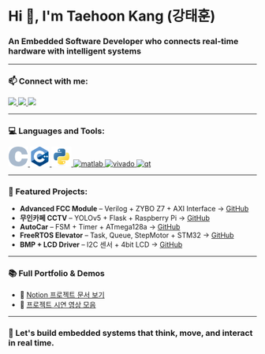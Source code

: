 <h1 align="left">Hi 👋, I'm Taehoon Kang (강태훈)</h1>
<h3 align="left">An Embedded Software Developer who connects real-time hardware with intelligent systems</h3>

---

<h3 align="left">📫 Connect with me:</h3>
<p align="left">
  <a href="mailto:jjwkth1@gmail.com">
    <img src="https://img.shields.io/badge/Email-jjwkth1@gmail.com-red?style=flat&logo=gmail"/>
  </a>
  <a href="https://blog.naver.com/jjwkth2" target="_blank">
    <img src="https://img.shields.io/badge/Naver_Blog-jjwkth2-green?style=flat&logo=naver"/>
  </a>
  <a href="https://confirmed-keeper-589.notion.site/Portfolio-1ec9aa41395680d7b6b8e6892bdb6d03?pvs=74" target="_blank">
    <img src="https://img.shields.io/badge/Notion-Portfolio-black?style=flat&logo=notion"/>
  </a>
</p>

---

<h3 align="left">💻 Languages and Tools:</h3>
<p align="left">
  <a href="https://www.cprogramming.com/" target="_blank"> <img src="https://raw.githubusercontent.com/devicons/devicon/master/icons/c/c-original.svg" alt="c" width="40" height="40"/> </a>
  <a href="https://www.w3schools.com/cpp/" target="_blank"> <img src="https://raw.githubusercontent.com/devicons/devicon/master/icons/cplusplus/cplusplus-original.svg" alt="cplusplus" width="40" height="40"/> </a>
  <a href="https://www.python.org" target="_blank"> <img src="https://raw.githubusercontent.com/devicons/devicon/master/icons/python/python-original.svg" alt="python" width="40" height="40"/> </a>
  <a href="https://www.mathworks.com/products/matlab.html" target="_blank"> <img src="https://upload.wikimedia.org/wikipedia/commons/2/21/Matlab_Logo.png" alt="matlab" width="40" height="40"/> </a>
  <a href="https://www.vivado.com/" target="_blank"> <img src="https://upload.wikimedia.org/wikipedia/commons/0/06/Xilinx_Logo.svg" alt="vivado" width="40" height="40"/> </a>
  <a href="https://www.qt.io/product/development-tools" target="_blank"> <img src="https://upload.wikimedia.org/wikipedia/commons/e/e6/Qt_logo_2016.svg" alt="qt" width="40" height="40"/> </a>
</p>

---

<h3 align="left">📂 Featured Projects:</h3>
<ul>
  <li><b>Advanced FCC Module</b> – Verilog + ZYBO Z7 + AXI Interface → <a href="https://github.com/taehuenkang/Advanced_Fcc_module">GitHub</a></li>
  <li><b>무인카페 CCTV</b> – YOLOv5 + Flask + Raspberry Pi → <a href="https://github.com/SoCafeManager/Management-of-unmanned-cafes">GitHub</a></li>
  <li><b>AutoCar</b> – FSM + Timer + ATmega128a → <a href="https://github.com/taehuenkang/Autocar_project">GitHub</a></li>
  <li><b>FreeRTOS Elevator</b> – Task, Queue, StepMotor + STM32 → <a href="https://github.com/taehuenkang/FreeRTOS_Elavator_Project">GitHub</a></li>
  <li><b>BMP + LCD Driver</b> – I2C 센서 + 4bit LCD → <a href="https://github.com/taehuenkang/BMP-LCD_DERIVER_Project">GitHub</a></li>
</ul>

---

<h3 align="left">📚 Full Portfolio & Demos</h3>
<ul>
  <li>📄 <a href="https://www.notion.so/Project_file-1fa9aa41395680b7b1efedbd39c38edc?pvs=21">Notion 프로젝트 문서 보기</a></li>
  <li>🎥 <a href="https://drive.google.com/drive/folders/1IU5ZVd64AOmUdkVDHStMkRQFR5KGMKuO?usp=sharing">프로젝트 시연 영상 모음</a></li>
</ul>

---

<h3 align="left">🚀 Let's build embedded systems that think, move, and interact in real time.</h3>
